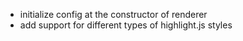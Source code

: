 - initialize config at the constructor of renderer
- add support for different types of highlight.js styles